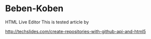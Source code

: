 Beben-Koben
===========

HTML Live Editor
This is tested article by 

http://techslides.com/create-repositories-with-github-api-and-html5
